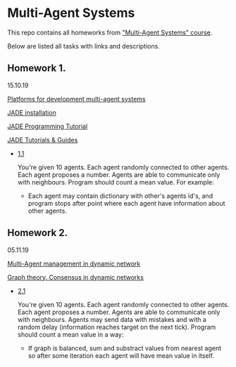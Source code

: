 # Multi-Agent Systems

This repo contains all homeworks from ["Multi-Agent Systems" course](https://github.com/SmirnovAlexander/MultiAgentSystems/tree/master/materials).

Below are listed all tasks with links and descriptions.


## Homework 1. 
15.10.19

[Platforms for development multi-agent systems](https://github.com/SmirnovAlexander/MultiAgentSystems/blob/master/materials/MT_lec04.pdf)

[JADE installation](https://github.com/SmirnovAlexander/MultiAgentSystems/blob/master/materials/Установка%20и%20работа%20с%20JADE.pdf)

[JADE Programming Tutorial](https://jade.tilab.com/doc/tutorials/JADEProgramming-Tutorial-for-beginners.pdf)

[JADE Tutorials & Guides](https://jade.tilab.com/documentation/tutorials-guides/)

- [1.1](/AgentsMeanValueCount)

   You're given 10 agents. Each agent randomly connected to other agents. Each agent proposes a number. Agents are able to communicate only with neighbours. Program should count a mean value. For example: 
   - Each agent may contain dictionary with other's agents id's, and program stops after point where each agent have information about other agents. 


## Homework 2. 
05.11.19

[Multi-Agent management in dynamic network](https://github.com/SmirnovAlexander/MultiAgentSystems/blob/master/materials/MT_lec06.pdf)

[Graph theory. Consensus in dynamic networks](https://github.com/SmirnovAlexander/MultiAgentSystems/blob/master/materials/MT_lec07.pdf)
   
 - [2.1](/AgentsMeanValueCountNoise)
 
   You're given 10 agents. Each agent randomly connected to other agents. Each agent proposes a number. Agents are able to communicate only with neighbours. Agents may send data with mistakes and with a random delay (information reaches target on the next tick). Program should count a mean value in a way:
      - If graph is balanced, sum and substract values from nearest agent so after some iteration each agent will have mean value in itself.
